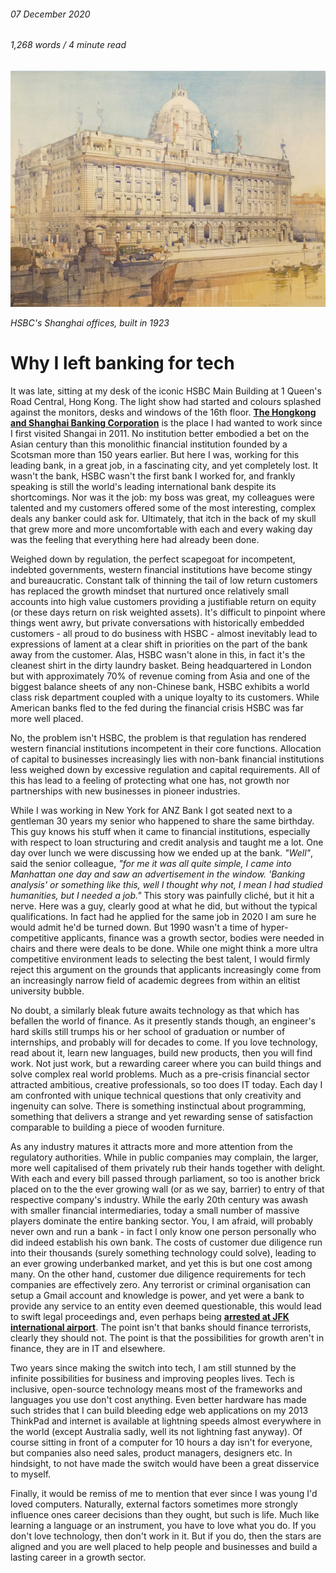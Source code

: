 ###### 07 December 2020

###### 1,268 words / 4 minute read

![HSBC Shanghai](../assets/banking_001.jpg)

*HSBC's Shanghai offices, built in 1923*

# Why I left banking for tech

It was late, sitting at my desk of the iconic HSBC Main Building at 1 Queen's Road Central, Hong Kong. The light show had started and colours splashed against the monitors, desks and windows of the 16th floor. **[The Hongkong and Shanghai Banking Corporation](https://www.hsbc.com/who-we-are/our-history)** is the place I had wanted to work since I first visited Shangai in 2011. No institution better embodied a bet on the Asian century than this monolithic financial institution founded by a Scotsman more than 150 years earlier. But here I was, working for this leading bank, in a great job, in a fascinating city, and yet completely lost. It wasn't the bank, HSBC wasn't the first bank I worked for, and frankly speaking is still the world's leading international bank despite its shortcomings. Nor was it the job: my boss was great, my colleagues were talented and my customers offered some of the most interesting, complex deals any banker could ask for. Ultimately, that itch in the back of my skull that grew more and more uncomfortable with each and every waking day was the feeling that everything here had already been done.

Weighed down by regulation, the perfect scapegoat for incompetent, indebted governments, western financial institutions have become stingy and bureaucratic. Constant talk of thinning the tail of low return customers has replaced the growth mindset that nurtured once relatively small accounts into high value customers providing a justifiable return on equity (or these days return on risk weighted assets). It's difficult to pinpoint where things went awry, but private conversations with historically embedded customers - all proud to do business with HSBC - almost inevitably lead to expressions of lament at a clear shift in priorities on the part of the bank away from the customer. Alas, HSBC wasn't alone in this, in fact it's the cleanest shirt in the dirty laundry basket. Being headquartered in London but with approximately 70% of revenue coming from Asia and one of the biggest balance sheets of any non-Chinese bank, HSBC exhibits a world class risk department coupled with a unique loyalty to its customers. While American banks fled to the fed during the financial crisis HSBC was far more well placed. 

No, the problem isn't HSBC, the problem is that regulation has rendered western financial institutions incompetent in their core functions. Allocation of capital to businesses increasingly lies with non-bank financial institutions less weighed down by excessive regulation and capital requirements. All of this has lead to a feeling of protecting what one has, not growth nor partnerships with new businesses in pioneer industries. 

While I was working in New York for ANZ Bank I got seated next to a gentleman 30 years my senior who happened to share the same birthday. This guy knows his stuff when it came to financial institutions, especially with respect to loan structuring and credit analysis and taught me a lot. One day over lunch we were discussing how we ended up at the bank. *"Well"*, said the senior colleague, *"for me it was all quite simple, I came into Manhattan one day and saw an advertisement in the window. 'Banking analysis' or something like this, well I thought why not, I mean I had studied humanities, but I needed a job."* This story was painfully cliché, but it hit a nerve. Here was a guy, clearly good at what he did, but without the typical qualifications. In fact had he applied for the same job in 2020 I am sure he would admit he'd be turned down. But 1990 wasn't a time of hyper-competitive applicants, finance was a growth sector, bodies were needed in chairs and there were deals to be done. While one might think a more ultra competitive environment leads to selecting the best talent, I would firmly reject this argument on the grounds that applicants increasingly come from an increasingly narrow field of academic degrees from within an elitist university bubble.

No doubt, a similarly bleak future awaits technology as that which has befallen the world of finance. As it presently stands though, an engineer's hard skills still trumps his or her school of graduation or number of internships, and probably will for decades to come. If you love technology, read about it, learn new languages, build new products, then you will find work. Not just work, but a rewarding career where you can build things and solve complex real world problems. Much as a pre-crisis financial sector attracted ambitious, creative professionals, so too does IT today. Each day I am confronted with unique technical questions that only creativity and ingenuity can solve. There is something instinctual about programming, something that delivers a strange and yet rewarding sense of satisfaction comparable to building a piece of wooden furniture. 

As any industry matures it attracts more and more attention from the regulatory authorities. While in public companies may complain, the larger, more well capitalised of them privately rub their hands together with delight. With each and every bill passed through parliament, so too is another brick placed on to the the ever growing wall (or as we say, barrier) to entry of that respective company's industry. While the early 20th century was awash with smaller financial intermediaries, today a small number of massive players dominate the entire banking sector. You, I am afraid, will probably never own and run a bank - in fact I only know one person personally who did indeed establish his own bank. The costs of customer due diligence run into their thousands (surely something technology could solve), leading to an ever growing underbanked market, and yet this is but one cost among many. On the other hand, customer due diligence requirements for tech companies are effectively zero. Any terrorist or criminal organisation can setup a Gmail account and knowledge is power, and yet were a bank to provide any service to an entity even deemed questionable, this would lead to swift legal proceedings and, even perhaps being **[arrested at JFK international airport](https://www.theguardian.com/business/2016/jul/20/hsbc-mark-johnson-stuart-scott-arrested-currency-exchange)**. The point isn't that banks should finance terrorists, clearly they should not. The point is that the possibilities for growth aren't in finance, they are in IT and elsewhere. 

Two years since making the switch into tech, I am still stunned by the infinite possibilities for business and improving peoples lives. Tech is inclusive, open-source technology means most of the frameworks and languages you use don't cost anything. Even better hardware has made such strides that I can build bleeding edge web applications on my 2013 ThinkPad and internet is available at lightning speeds almost everywhere in the world (except Australia sadly, well its not lightning fast anyway). Of course sitting in front of a computer for 10 hours a day isn't for everyone, but companies also need sales, product managers, designers etc. In hindsight, to not have made the switch would have been a great disservice to myself.

Finally, it would be remiss of me to mention that ever since I was young I'd loved computers. Naturally, external factors sometimes more strongly influence ones career decisions than they ought, but such is life. Much like learning a language or an instrument, you have to love what you do. If you don't love technology, then don't work in it. But if you do, then the stars are aligned and you are well placed to help people and businesses and build a lasting career in a growth sector.
